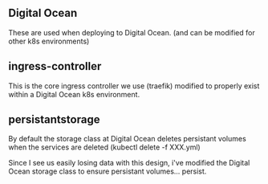 ## Digital Ocean

These are used when deploying to Digital Ocean.
(and can be modified for other k8s environments)

## ingress-controller

This is the core ingress controller we use (traefik) modified
to properly exist within a Digital Ocean k8s environment.

## persistantstorage

By default the storage class at Digital Ocean deletes persistant
volumes when the services are deleted (kubectl delete -f XXX.yml)

Since I see us easily losing data with this design, i've modified
the Digital Ocean storage class to ensure persistant volumes... persist.
